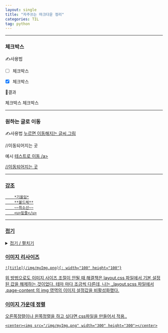 ```yaml
---
layout: single
title: "자주쓰는 마크다운 정리"
categories: TIL
tag: python
---
```


***
### 체크박스 
✍사용법
- [ ] 체크박스
- [x] 체크박스


📝결과

 체크박스
 체크박스
***

### 원하는 글로 이동

✍사용법
<a href="#name"> 누르면 이동해지는 글씨,그림 </a>
<div id="name"></div> //이동되어지는 곳

예시
<a href="#1"> 테스트로 이동 /a>
<div id="1"></div> //이동되어지는 곳

---
### 강조
        *기울임*
        **볼드체**
        ~~취소선~~
        <u>밑줄</u>
---
### 접기

<details  markdown="1">
<summary>접기 / 펼치기</summary>

<!-- 한칸 공백 둬야 함 -->
내용 적기
</details>

### 이미지 리사이즈
```
![title](/img/myImg.png){: width="100" height="100"}
```
위 방법으로도 이미지 사이즈 조절이 안될 때
해결책은 layout.css 파일에서 기본 설정된 값을 해제하는 것이었다. 테마 마다 조금씩 다른데, 나는 _layout.scss 파일에서 .page-content 의 img 영역의 이미지 설정값을 비활성화했다.

### 이미지 가운데 정렬
오른쪽정렬이나 왼쪽정렬을 하고 싶다면 css파일을 만들어서 적용..
```
<center><img src="/img/myImg.png" width="300" height="300"></center>
```